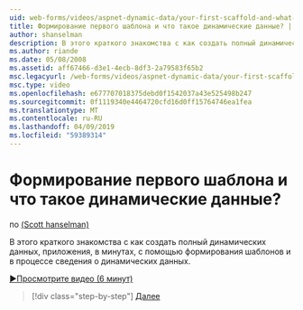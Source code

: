 ```yaml
---
uid: web-forms/videos/aspnet-dynamic-data/your-first-scaffold-and-what-is-dynamic-data
title: Формирование первого шаблона и что такое динамические данные? | Документы Майкрософт
author: shanselman
description: В этого краткого знакомства с как создать полный динамических данных, приложения, в минутах, с помощью формирования шаблонов и в процессе сведения о динамических данных.
ms.author: riande
ms.date: 05/08/2008
ms.assetid: aff67466-d3e1-4ecb-8df3-2a79583f65b2
msc.legacyurl: /web-forms/videos/aspnet-dynamic-data/your-first-scaffold-and-what-is-dynamic-data
msc.type: video
ms.openlocfilehash: e677707018375debd0f1542037a43e525498b247
ms.sourcegitcommit: 0f1119340e4464720cfd16d0ff15764746ea1fea
ms.translationtype: MT
ms.contentlocale: ru-RU
ms.lasthandoff: 04/09/2019
ms.locfileid: "59389314"
---
```

# <a name="your-first-scaffold-and-what-is-dynamic-data"></a>Формирование первого шаблона и что такое динамические данные?

по [(Scott hanselman)](https://github.com/shanselman)

В этого краткого знакомства с как создать полный динамических данных, приложения, в минутах, с помощью формирования шаблонов и в процессе сведения о динамических данных.

[&#9654;Просмотрите видео (6 минут)](https://channel9.msdn.com/Blogs/ASP-NET-Site-Videos/your-first-scaffold-and-what-is-dynamic-data)

> [!div class="step-by-step"]
> [Далее](how-do-i-enable-inline-gridview-editing.md)
